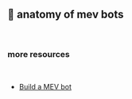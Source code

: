 ## 🥪 anatomy of mev bots

<br>


### more resources

<br>

- [Build a MEV bot](https://www.degatchi.com/articles/how-to-build-a-mev-bot)
